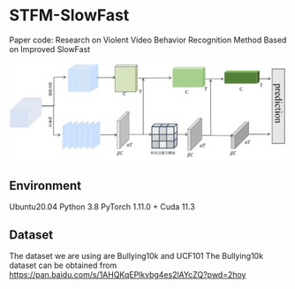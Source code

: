# STFM-SlowFast
Paper code: Research on Violent Video Behavior Recognition Method Based on Improved SlowFast

![env](./fig/environment_00.jpg)

## Environment
Ubuntu20.04
Python 3.8
PyTorch 1.11.0 + Cuda 11.3

## Dataset
The dataset we are using are Bullying10k and UCF101
The Bullying10k dataset can be obtained from https://pan.baidu.com/s/1AHQKqEPlkvbg4es2lAYcZQ?pwd=2hoy
